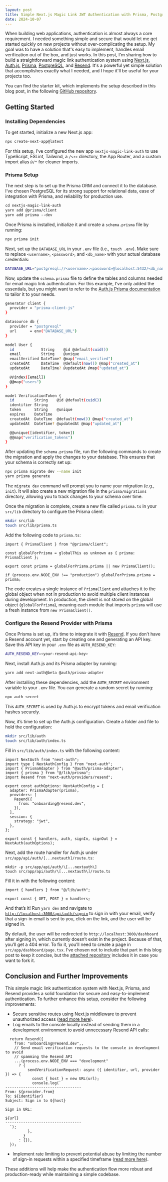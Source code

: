 ```yaml
---
layout: post
title: Simple Next.js Magic Link JWT Authentication with Prisma, PostgreSQL, and Resend
date: 2024-10-07
---
```


When building web applications, authentication is almost always a core requirement. I needed something simple and secure that would let me get started quickly on new projects without over-complicating the setup. My goal was to have a solution that's easy to implement, handles email verification out of the box, and just works. In this post, I'm sharing how to build a straightforward magic link authentication system using [Next.js](https://nextjs.org/), [Auth.js](https://authjs.dev/), [Prisma](https://www.prisma.io/), [PostgreSQL](https://www.postgresql.org/), and [Resend](https://resend.com/home). It's a powerful yet simple solution that accomplishes exactly what I needed, and I hope it'll be useful for your projects too.

You can find the starter kit, which implements the setup described in this blog post, in the following [GitHub repository](https://github.com/diegocasmo/nextjs-magic-link-auth).

## Getting Started

### Installing Dependencies

To get started, initialize a new Next.js app:

```bash
npx create-next-app@latest
```

For this setup, I’ve configured the new app `nextjs-magic-link-auth` to use TypeScript, ESLint, Tailwind, a `/src` directory, the App Router, and a custom import alias `@/*` for cleaner imports.

### Prisma Setup

The next step is to set up the Prisma ORM and connect it to the database. I’ve chosen PostgreSQL for its strong support for relational data, ease of integration with Prisma, and reliability for production use.

```markdown
cd nextjs-magic-link-auth
yarn add @prisma/client
yarn add prisma --dev
```

Once Prisma is installed, initialize it and create a `schema.prisma` file by running:

```bash
npx prisma init
```

Next, set up the `DATABASE_URL` in your `.env` file (i.e., `touch .env`). Make sure to replace `<username>`, `<password>`, and `<db_name>` with your actual database credentials:

```bash
DATABASE_URL="postgresql://<username>:<password>@localhost:5432/<db_name>?schema=public"
```

Now, update the `schema.prisma` file to define the tables and columns needed for email magic link authentication. For this example, I’ve only added the essentials, but you might want to refer to the [Auth.js Prisma documentation](https://authjs.dev/getting-started/adapters/prisma) to tailor it to your needs.

```bash
generator client {
  provider = "prisma-client-js"
}

datasource db {
  provider = "postgresql"
  url      = env("DATABASE_URL")
}

model User {
  id            String    @id @default(cuid())
  email         String    @unique
  emailVerified DateTime? @map("email_verified")
  createdAt     DateTime  @default(now()) @map("created_at")
  updatedAt     DateTime? @updatedAt @map("updated_at")

  @@index([email])
  @@map("users")
}

model VerificationToken {
  id         String    @id @default(cuid())
  identifier String
  token      String    @unique
  expires    DateTime
  createdAt  DateTime  @default(now()) @map("created_at")
  updatedAt  DateTime? @updatedAt @map("updated_at")

  @@unique([identifier, token])
  @@map("verification_tokens")
}
```

After updating the `schema.prisma` file, run the following commands to create the migration and apply the changes to your database. This ensures that your schema is correctly set up:

```bash
npx prisma migrate dev --name init
yarn prisma generate
```

The `migrate dev` command will prompt you to name your migration (e.g., `init`). It will also create a new migration file in the `prisma/migrations` directory, allowing you to track changes to your schema over time.

Once the migration is complete, create a new file called `prisma.ts` in your `src/lib` directory to configure the Prisma client:

```bash
mkdir src/lib
touch src/lib/prisma.ts
```

Add the following code to `prisma.ts`:

```tsx
import { PrismaClient } from "@prisma/client";

const globalForPrisma = globalThis as unknown as { prisma: PrismaClient };

export const prisma = globalForPrisma.prisma || new PrismaClient();

if (process.env.NODE_ENV !== "production") globalForPrisma.prisma = prisma;
```

The code creates a single instance of `PrismaClient` and attaches it to the global object when not in production to avoid multiple client instances during development. In production, the client is not stored on the global object (`globalForPrisma`), meaning each module that imports `prisma` will use a fresh instance from `new PrismaClient()`.

### Configure the Resend Provider with Prisma

Once Prisma is set up, it’s time to integrate it with [Resend](https://resend.com/). If you don’t have a Resend account yet, start by creating one and generating an API key. Save this API key in your `.env` file as `AUTH_RESEND_KEY`:

```bash
AUTH_RESEND_KEY=<your-resend-api-key>
```

Next, install Auth.js and its Prisma adapter by running:

```bash
yarn add next-auth@beta @auth/prisma-adapter
```

After installing these dependencies, add the `AUTH_SECRET` environment variable to your `.env` file. You can generate a random secret by running:

```bash
npx auth secret
```

This `AUTH_SECRET` is used by Auth.js to encrypt tokens and email verification hashes securely.

Now, it’s time to set up the Auth.js configuration. Create a folder and file to hold the configuration:

```bash
mkdir src/lib/auth
touch src/lib/auth/index.ts
```

Fill in `src/lib/auth/index.ts` with the following content:

```tsx
import NextAuth from "next-auth";
import type { NextAuthConfig } from "next-auth";
import { PrismaAdapter } from "@auth/prisma-adapter";
import { prisma } from "@/lib/prisma";
import Resend from "next-auth/providers/resend";

export const authOptions: NextAuthConfig = {
  adapter: PrismaAdapter(prisma),
  providers: [
    Resend({
      from: "onboarding@resend.dev",
    }),
  ],
  session: {
    strategy: "jwt",
  },
};

export const { handlers, auth, signIn, signOut } = NextAuth(authOptions);
```

Next, add the route handler for Auth.js under `src/app/api/auth/[...nextauth]/route.ts`:

```tsx
mkdir -p src/app/api/auth/\[...nextauth\]
touch src/app/api/auth/\[...nextauth\]/route.ts
```

Fill it in with the following content:

```tsx
import { handlers } from "@/lib/auth";

export const { GET, POST } = handlers;
```

And that’s it! Run `yarn dev` and navigate to [`http://localhost:3000/api/auth/signin`](http://localhost:3000/api/auth/signin) to sign in with your email, verify that a sign-in email is sent to you, click on the link, and the user will be signed in.

By default, the user will be redirected to `http://localhost:3000/dashboard` after signing in, which currently doesn’t exist in the project. Because of that, you’ll get a 404 error. To fix it, you’ll need to create a page in `src/app/dashboard/page.tsx`. I’ve chosen not to include that part in this blog post to keep it concise, but the [attached repository](https://github.com/diegocasmo/nextjs-magic-link-auth) includes it in case you want to fork it.

## Conclusion and Further Improvements

This simple magic link authentication system with Next.js, Prisma, and Resend provides a solid foundation for secure and easy-to-implement authentication. To further enhance this setup, consider the following improvements:

- Secure sensitive routes using Next.js middleware to prevent unauthorized access ([read more here](https://authjs.dev/getting-started/session-management/protecting)).
- Log emails to the console locally instead of sending them in a development environment to avoid unnecessary Resend API calls:

```tsx
  return Resend({
    from: "onboarding@resend.dev",,
    // Send email verification requests to the console in development to avoid
    // spamming the Resend API
    ...(process.env.NODE_ENV === "development"
      ? {
          sendVerificationRequest: async ({ identifier, url, provider }) => {
            const { host } = new URL(url);
            console.log(`
----------------------------------
From: ${provider.from}
To: ${identifier}
Subject: Sign in to ${host}

Sign in URL:

${url}
----------------------------------
  `);
          },
        }
      : {}),
  });
```

- Implement rate limiting to prevent potential abuse by limiting the number of sign-in requests within a specified timeframe ([read more here](https://vercel.com/guides/rate-limiting-edge-middleware-vercel-kv)).

These additions will help make the authentication flow more robust and production-ready while maintaining a simple codebase.
